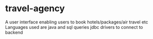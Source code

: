 # travel-agency
A user interface enabling users to book hotels/packages/air travel etc 
Languages used are java and sql queries
jdbc drivers to connect to backend 
